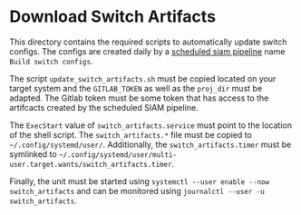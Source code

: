 # Download Switch Artifacts

This directory contains the required scripts to automatically update switch configs. The configs are created daily by a [scheduled siam pipeline](https://git.selfnet.de/support/siam/-/pipeline_schedules) name `Build switch configs`.

The script `update_switch_artifacts.sh` must be copied located on your target system and the `GITLAB_TOKEN` as well as the `proj_dir` must be adapted. The Gitlab token must be some token that has access to the artifcacts created by the scheduled SIAM pipeline.

The `ExecStart` value of `switch_artifacts.service` must point to the location of the shell script. The `switch_artifacts.*` file must be copied to `~/.config/systemd/user/`. Additionally, the `switch_artifacts.timer` must be symlinked to `~/.config/systemd/user/multi-user.target.wants/switch_artifacts.timer`.

Finally, the unit must be started using `systemctl --user enable --now switch_artifacts` and can be monitored using `journalctl --user -u switch_artifacts`.
